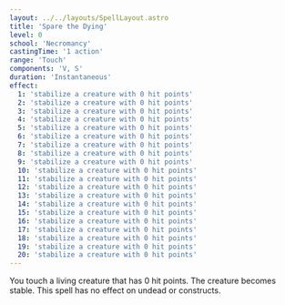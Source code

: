 ```yaml
---
layout: ../../layouts/SpellLayout.astro
title: 'Spare the Dying'
level: 0
school: 'Necromancy'
castingTime: '1 action'
range: 'Touch'
components: 'V, S'
duration: 'Instantaneous'
effect:
  1: 'stabilize a creature with 0 hit points'
  2: 'stabilize a creature with 0 hit points'
  3: 'stabilize a creature with 0 hit points'
  4: 'stabilize a creature with 0 hit points'
  5: 'stabilize a creature with 0 hit points'
  6: 'stabilize a creature with 0 hit points'
  7: 'stabilize a creature with 0 hit points'
  8: 'stabilize a creature with 0 hit points'
  9: 'stabilize a creature with 0 hit points'
  10: 'stabilize a creature with 0 hit points'
  11: 'stabilize a creature with 0 hit points'
  12: 'stabilize a creature with 0 hit points'
  13: 'stabilize a creature with 0 hit points'
  14: 'stabilize a creature with 0 hit points'
  15: 'stabilize a creature with 0 hit points'
  16: 'stabilize a creature with 0 hit points'
  17: 'stabilize a creature with 0 hit points'
  18: 'stabilize a creature with 0 hit points'
  19: 'stabilize a creature with 0 hit points'
  20: 'stabilize a creature with 0 hit points'
---
```


You touch a living creature that has 0 hit points. The creature becomes stable. This spell has no effect on undead or constructs.